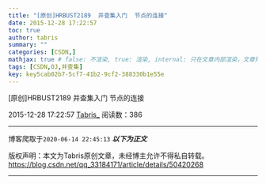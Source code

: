 ```yaml
---
title: "[原创]HRBUST2189  并查集入门  节点的连接"
date: 2015-12-28 17:22:57
toc: true
author: tabris
summary: ""
categories: [CSDN,]
mathjax: true # false: 不渲染, true: 渲染, internal: 只在文章内部渲染，文章列表中不渲染
tags: [CSDN,OJ,并查集]
key: key5cab02b7-5cf7-41b2-9cf2-388330b1e55e
---
```


[原创]HRBUST2189  并查集入门  节点的连接

2015-12-28 17:22:57  [Tabris_](https://me.csdn.net/qq_33184171) 阅读数：386

---

博客爬取于`2020-06-14 22:45:13`
***以下为正文***

版权声明：本文为Tabris原创文章，未经博主允许不得私自转载。
https://blog.csdn.net/qq_33184171/article/details/50420268

<!-- more -->

---

